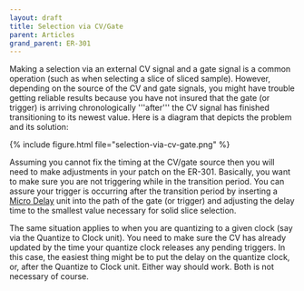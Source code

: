 ```yaml
---
layout: draft
title: Selection via CV/Gate
parent: Articles
grand_parent: ER-301
---
```


Making a selection via an external CV signal and a gate signal is a common operation (such as when selecting a slice of sliced sample).  However, depending on the source of the CV and gate signals, you might have trouble getting reliable results because you have not insured that the gate (or trigger) is arriving chronologically '''after''' the CV signal has finished transitioning to its newest value.  Here is a diagram that depicts the problem and its solution:

{% include figure.html
file="selection-via-cv-gate.png"
%}

Assuming you cannot fix the timing at the CV/gate source then you will need to make adjustments in your patch on the ER-301.  Basically, you want to make sure you are not triggering while in the transition period. You can assure your trigger is occurring after the transition period by inserting a [Micro Delay](/er-301/core-pkg/micro-delay) unit into the path of the gate (or trigger) and adjusting the delay time to the smallest value necessary for solid slice selection.

The same situation applies to when you are quantizing to a given clock (say via the Quantize to Clock unit). You need to make sure the CV has already updated by the time your quantize clock releases any pending triggers. In this case, the easiest thing might be to put the delay on the quantize clock, or, after the Quantize to Clock unit. Either way should work. Both is not necessary of course.
